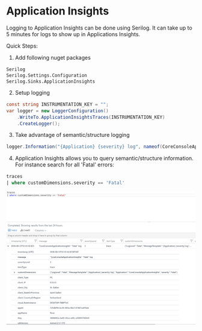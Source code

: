 # Application Insights

Logging to Application Insights can be done using Serilog. It can take up to 5 minutes for logs to show up in Applications Insights.

Quick Steps:
1. Add following nuget packages
```text
Serilog
Serilog.Settings.Configuration
Serilog.Sinks.ApplicationInsights
```

2. Setup logging
```c#
const string INSTRUMENTATION_KEY = "";
var logger = new LoggerConfiguration()
    .WriteTo.ApplicationInsightsTraces(INSTRUMENTATION_KEY)
    .CreateLogger();
```

3. Take advantage of semantic/structure logging
```C#
logger.Information("{Application} {severity} log", nameof(CoreConsoleApplicationInsights), "Information");
```

4. Application Insights allows you to query semantic/structure information. For instance search for all 'Fatal' errors:
```sql
traces
| where customDimensions.severity == 'Fatal'
```
![Application Insights query](../../media/logging-ai-query.png)


